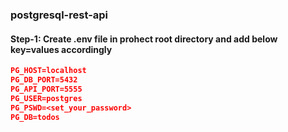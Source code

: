 ### postgresql-rest-api

#### Step-1: Create .env file in prohect root directory and add below key=values accordingly

```json
PG_HOST=localhost
PG_DB_PORT=5432
PG_API_PORT=5555
PG_USER=postgres
PG_PSWD=<set_your_password>
PG_DB=todos
```
